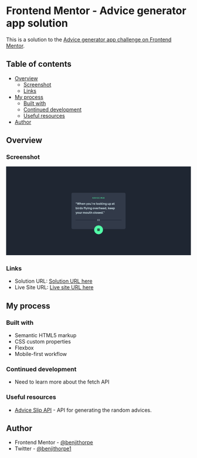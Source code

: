 # Frontend Mentor - Advice generator app solution

This is a solution to the [Advice generator app challenge on Frontend Mentor](https://www.frontendmentor.io/challenges/advice-generator-app-QdUG-13db).

## Table of contents

- [Overview](#overview)
  - [Screenshot](#screenshot)
  - [Links](#links)
- [My process](#my-process)
  - [Built with](#built-with)
  - [Continued development](#continued-development)
  - [Useful resources](#useful-resources)
- [Author](#author)

## Overview

### Screenshot

![](./Screenshot%202022-03-18%20at%2015-26-46%20Frontend%20Mentor%20Advice%20generator%20app.png)


### Links

- Solution URL: [Solution URL here](https://github.com/benjithorpe/FEM-advice-generator)
- Live Site URL: [Live site URL here](https://fem-advice-generator.netlify.app/)

## My process

### Built with

- Semantic HTML5 markup
- CSS custom properties
- Flexbox
- Mobile-first workflow

### Continued development

- Need to learn more about the fetch API

### Useful resources

- [Advice Slip API](https://api.adviceslip.com) - API for generating the random advices.

## Author

- Frontend Mentor - [@benjithorpe](https://www.frontendmentor.io/profile/benjithorpe)
- Twitter - [@benjithorpe1](https://www.twitter.com/benjithorpe1)
